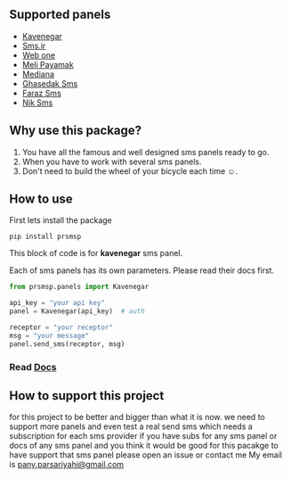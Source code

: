 ## Supported panels

* [Kavenegar](http://kavenegar.com)
* [Sms.ir](http://sms.ir)
* [Web one](http://webone-sms.ir)
* [Meli Payamak](https://www.melipayamak.com)
* [Mediana](https://mediana.ir)
* [Ghasedak Sms](https://ghasedak.me)
* [Faraz Sms](https://farazsms.com/)
* [Nik Sms](https://niksms.com/)

## Why use this package?

1.  You have all the famous and well designed sms panels ready to go.
2.  When you have to work with several sms panels.
3.  Don't need to build the wheel of your bicycle each time ☺.

## How to use

First lets install the package
```shell
pip install prsmsp
```

This block of code is for **kavenegar** sms panel.

Each of sms panels has its own parameters. Please read their docs first.

```python
from prsmsp.panels import Kavenegar

api_key = "your api key"
panel = Kavenegar(api_key)  # auth

receptor = "your receptor"
msg = "your message"
panel.send_sms(receptor, msg)
```
### Read [Docs](https://prsmsp.readthedocs.io/)


## How to support this project
for this project to be better and bigger than what it is now.
we need to support more panels and even test a real send sms which needs a subscription for each sms provider 
if you have subs for any sms panel or docs of any sms panel and you think it would be good for this pacakge to have support that sms panel please open an issue or contact me
My email is pany.parsariyahi@gmail.com
